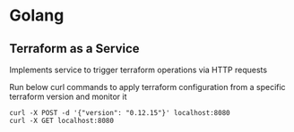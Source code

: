 # Golang
## Terraform as a Service
Implements service to trigger terraform operations via HTTP requests

Run below curl commands to apply terraform configuration from a specific terraform version and monitor it

```
curl -X POST -d '{"version": "0.12.15"}' localhost:8080
curl -X GET localhost:8080
```